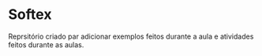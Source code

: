 # Softex

Reprsitório criado par adicionar exemplos feitos durante a aula e atividades feitos durante as aulas.